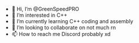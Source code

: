 - 👋 Hi, I’m @GreenSpeedPRO
- 👀 I’m interested in C++
- 🌱 I’m currently learning C++ coding and assembly
- 💞️ I’m looking to collaborate on not much rn
- 📫 How to reach me Discord probably xd

<!---
GreenSpeedPRO/GreenSpeedPRO is a ✨ special ✨ repository because its `README.md` (this file) appears on your GitHub profile.
You can click the Preview link to take a look at your changes.
--->
